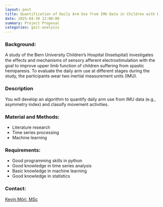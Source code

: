 ```yaml
---
layout: post
title: Quantification of Daily Arm Use from IMU Data in Children with Hemiparesis
date: 2025-04-30 12:00:00
summary: Project Proposal
categories: gait-analysis
---
```


### Background:
A study of the Bern University Children’s Hospital (Inselspital) investigates the eﬀects and mechanisms of sensory aﬀerent electrostimulation with the goal to improve upper limb function of children suffering from spastic hemiparesis. To evaluate the daily arm use at different stages during the study, the participants wear two inertial measurement units (IMU).

### Description
You will develop an algorithm to quantify daily arm use from IMU data (e.g., asymmetry index) and classify movement activities.

### Material and Methods:
- Literature research
- Time series processing
- Machine learning

### Requirements:
- Good programming skills in python
- Good knowledge in time series analysis
- Basic knowledge in machine learning
- Good knowledge in statistics

### Contact:
[Kevin Möri, MSc](mailto:kevin.moeri@unibe.ch)
